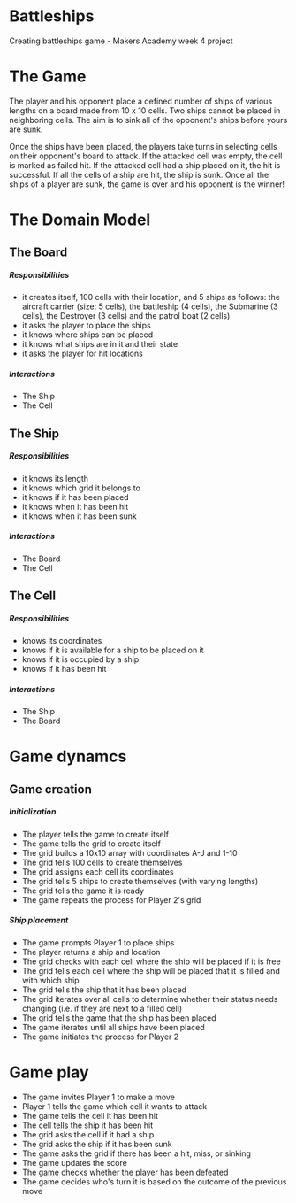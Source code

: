 Battleships
===========

Creating battleships game - Makers Academy week 4 project



# The Game

The player and his opponent place a defined number of ships of various lengths on a board made from 10 x 10 cells. Two ships cannot be placed in neighboring cells. The aim is to sink all of the opponent's ships before yours are sunk.

Once the ships have been placed, the players take turns in selecting cells on their opponent's board to attack. If the attacked cell was empty, the cell is marked as failed hit. If the attacked cell had a ship placed on it, the hit is successful. If all the cells of a ship are hit, the ship is sunk. Once all the ships of a player are sunk, the game is over and his opponent is the winner!

# The Domain Model

## The Board
##### Responsibilities
- it creates itself, 100 cells with their location, and 5 ships as follows: the aircraft carrier (size: 5 cells), the battleship (4 cells), the Submarine (3 cells), the Destroyer (3 cells) and the patrol boat (2 cells)
- it asks the player to place the ships
- it knows where ships can be placed
- it knows what ships are in it and their state
- it asks the player for hit locations

##### Interactions
- The Ship
- The Cell

## The Ship

##### Responsibilities
- it knows its length
- it knows which grid it belongs to
- it knows if it has been placed
- it knows when it has been hit
- it knows when it has been sunk

##### Interactions
- The Board
- The Cell

## The Cell

##### Responsibilities
- knows its coordinates
- knows if it is available for a ship to be placed on it
- knows if it is occupied by a ship
- knows if it has been hit

##### Interactions
- The Ship
- The Board

# Game dynamcs

## Game creation

##### Initialization

- The player tells the game to create itself
- The game tells the grid to create itself
- The grid builds a 10x10 array with coordinates A-J and 1-10
- The grid tells 100 cells to create themselves
- The grid assigns each cell its coordinates
- The grid tells 5 ships to create themselves (with varying lengths)
- The grid tells the game it is ready
- The game repeats the process for Player 2's grid

##### Ship placement

- The game prompts Player 1 to place ships
- The player returns a ship and location
- The grid checks with each cell where the ship will be placed if it is free
- The grid tells each cell where the ship will be placed that it is filled and with which ship
- The grid tells the ship that it has been placed
- The grid iterates over all cells to determine whether their status needs changing (i.e. if they are next to a filled cell)
- The grid tells the game that the ship has been placed
- The game iterates until all ships have been placed
- The game initiates the process for Player 2

# Game play

- The game invites Player 1 to make a move
- Player 1 tells the game which cell it wants to attack
- The game tells the cell it has been hit
- The cell tells the ship it has been hit
- The grid asks the cell if it had a ship
- The grid asks the ship if it has been sunk
- The game asks the grid if there has been a hit, miss, or sinking
- The game updates the score
- The game checks whether the player has been defeated
- The game decides who's turn it is based on the outcome of the previous move


